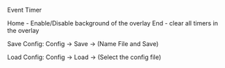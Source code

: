Event Timer

Home - Enable/Disable background of the overlay
End - clear all timers in the overlay

Save Config:
Config -> Save -> (Name File and Save)

Load Config:
Config -> Load -> (Select the config file)

